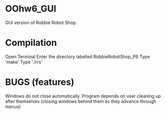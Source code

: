 # OOhw6_GUI
GUI version of Robbie Robot Shop.

# Compilation
Open Terminal
Enter the directory labelled RobbieRobotShop_P6
Type 'make'
Type './rrs'

# BUGS (features)
Windows do not close automatically. Program depends on user cleaning up after themselves (closing windows behind them as they advance through menus)
